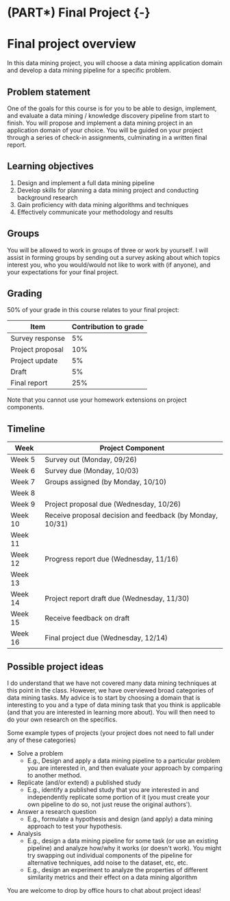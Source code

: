 # (PART\*) Final Project {-}

# Final project overview

In this data mining project, you will choose a data mining application domain and develop a data mining pipeline for a specific problem.

## Problem statement

One of the goals for this course is for you to be able to design, implement, and evaluate a data mining / knowledge discovery pipeline from start to finish.
You will propose and implement a data mining project in an application domain of your choice.
You will be guided on your project through a series of check-in assignments, culminating in a written final report.

## Learning objectives

1. Design and implement a full data mining pipeline
2. Develop skills for planning a data mining project and conducting background research
3. Gain proficiency with data mining algorithms and techniques
4. Effectively communicate your methodology and results

## Groups

You will be allowed to work in groups of three or work by yourself.
I will assist in forming groups by sending out a survey asking about which topics interest you, who you would/would not like to work with (if anyone), and your expectations for your final project.

## Grading

50% of your grade in this course relates to your final project:

| Item | Contribution to grade |
| --- | --- |
| Survey response | 5% |
| Project proposal | 10% |
| Project update | 5% |
| Draft | 5% |
| Final report | 25% |

Note that you cannot use your homework extensions on project components.

## Timeline

| Week    | Project Component |
| ---     | --- |
| Week 5 | Survey out (Monday, 09/26) |
| Week 6 | Survey due (Monday, 10/03) |
| Week 7  | Groups assigned (by Monday, 10/10) |
| Week 8  |  |
| Week 9  | Project proposal due (Wednesday, 10/26) |
| Week 10 | Receive proposal decision and feedback (by Monday, 10/31) |
| Week 11 | |
| Week 12 | Progress report due (Wednesday, 11/16) |
| Week 13 |  |
| Week 14 | Project report draft due (Wednesday, 11/30) |
| Week 15 | Receive feedback on draft |
| Week 16 | Final project due (Wednesday, 12/14) |

## Possible project ideas

I do understand that we have not covered many data mining techniques at this point in the class.
However, we have overviewed broad categories of data mining tasks.
My advice is to start by choosing a domain that is interesting to you and a type of data mining task that you think is applicable (and that you are interested in learning more about). You will then need to do your own research on the specifics.

Some example types of projects (your project does not need to fall under any of these categories)

- Solve a problem
  - E.g., Design and apply a data mining pipeline to a particular problem you are interested in, and then evaluate your approach by comparing to another method.
- Replicate (and/or extend) a published study
  - E.g., identify a published study that you are interested in and independently replicate some portion of it (you must create your own pipeline to do so, not just reuse the original authors').
- Answer a research question
  - E.g., formulate a hypothesis and design (and apply) a data mining approach to test your hypothesis.
- Analysis
  - E.g., design a data mining pipeline for some task (or use an existing pipeline) and analyze how/why it works (or doesn't work). You might try swapping out individual components of the pipeline for alternative techniques, add noise to the dataset, etc, etc.
  - E.g., design an experiment to analyze the properties of different similarity metrics and their effect on a data mining algorithm

You are welcome to drop by office hours to chat about project ideas!
